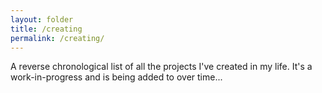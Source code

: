 ```yaml
---
layout: folder
title: /creating
permalink: /creating/
---
```


A reverse chronological list of all the projects I've created in my life. It's a work-in-progress and is being added to over time...